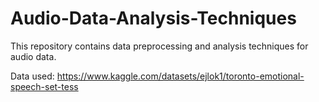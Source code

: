 # Audio-Data-Analysis-Techniques
This repository contains data preprocessing and analysis techniques for audio data.

Data used: https://www.kaggle.com/datasets/ejlok1/toronto-emotional-speech-set-tess
